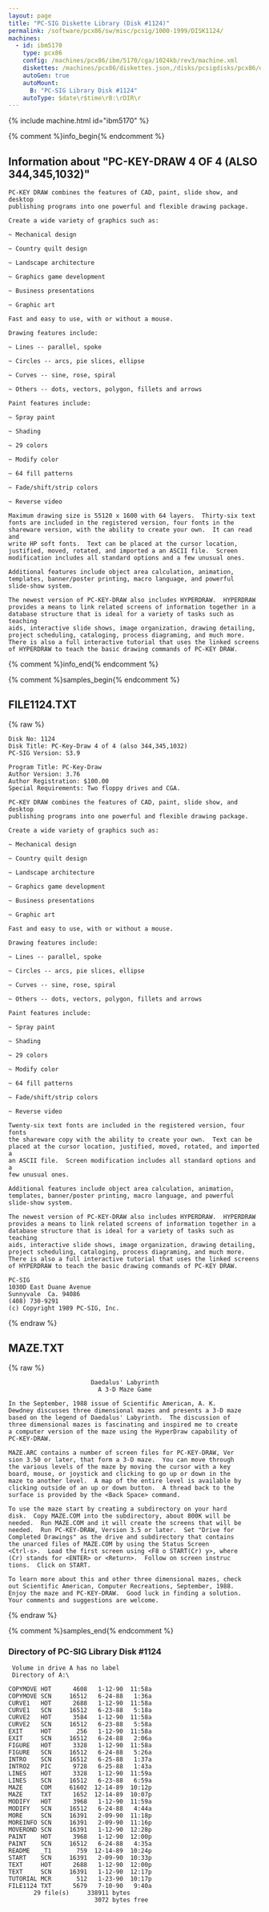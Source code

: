 ```yaml
---
layout: page
title: "PC-SIG Diskette Library (Disk #1124)"
permalink: /software/pcx86/sw/misc/pcsig/1000-1999/DISK1124/
machines:
  - id: ibm5170
    type: pcx86
    config: /machines/pcx86/ibm/5170/cga/1024kb/rev3/machine.xml
    diskettes: /machines/pcx86/diskettes.json,/disks/pcsigdisks/pcx86/diskettes.json
    autoGen: true
    autoMount:
      B: "PC-SIG Library Disk #1124"
    autoType: $date\r$time\rB:\rDIR\r
---
```


{% include machine.html id="ibm5170" %}

{% comment %}info_begin{% endcomment %}

## Information about "PC-KEY-DRAW 4 OF 4 (ALSO 344,345,1032)"

    PC-KEY DRAW combines the features of CAD, paint, slide show, and desktop
    publishing programs into one powerful and flexible drawing package.
    
    Create a wide variety of graphics such as:
    
    ~ Mechanical design
    
    ~ Country quilt design
    
    ~ Landscape architecture
    
    ~ Graphics game development
    
    ~ Business presentations
    
    ~ Graphic art
    
    Fast and easy to use, with or without a mouse.
    
    Drawing features include:
    
    ~ Lines -- parallel, spoke
    
    ~ Circles -- arcs, pie slices, ellipse
    
    ~ Curves -- sine, rose, spiral
    
    ~ Others -- dots, vectors, polygon, fillets and arrows
    
    Paint features include:
    
    ~ Spray paint
    
    ~ Shading
    
    ~ 29 colors
    
    ~ Modify color
    
    ~ 64 fill patterns
    
    ~ Fade/shift/strip colors
    
    ~ Reverse video
    
    Maximum drawing size is 55120 x 1600 with 64 layers.  Thirty-six text
    fonts are included in the registered version, four fonts in the
    shareware version, with the ability to create your own.  It can read and
    write HP soft fonts.  Text can be placed at the cursor location,
    justified, moved, rotated, and imported a an ASCII file.  Screen
    modification includes all standard options and a few unusual ones.
    
    Additional features include object area calculation, animation,
    templates, banner/poster printing, macro language, and powerful
    slide-show system.
    
    The newest version of PC-KEY-DRAW also includes HYPERDRAW.  HYPERDRAW
    provides a means to link related screens of information together in a
    database structure that is ideal for a variety of tasks such as teaching
    aids, interactive slide shows, image organization, drawing detailing,
    project scheduling, cataloging, process diagraming, and much more.
    There is also a full interactive tutorial that uses the linked screens
    of HYPERDRAW to teach the basic drawing commands of PC-KEY DRAW.
{% comment %}info_end{% endcomment %}

{% comment %}samples_begin{% endcomment %}

## FILE1124.TXT

{% raw %}
```
Disk No: 1124                                                           
Disk Title: PC-Key-Draw 4 of 4 (also 344,345,1032)  
PC-SIG Version: S3.9                                                    
                                                                        
Program Title: PC-Key-Draw                                              
Author Version: 3.76                                                    
Author Registration: $100.00                                            
Special Requirements: Two floppy drives and CGA.                        
                                                                        
PC-KEY DRAW combines the features of CAD, paint, slide show, and desktop
publishing programs into one powerful and flexible drawing package.     
                                                                        
Create a wide variety of graphics such as:                              
                                                                        
~ Mechanical design                                                     
                                                                        
~ Country quilt design                                                  
                                                                        
~ Landscape architecture                                                
                                                                        
~ Graphics game development                                             
                                                                        
~ Business presentations                                                
                                                                        
~ Graphic art                                                           
                                                                        
Fast and easy to use, with or without a mouse.                          
                                                                        
Drawing features include:                                               
                                                                        
~ Lines -- parallel, spoke                                              
                                                                        
~ Circles -- arcs, pie slices, ellipse                                  
                                                                        
~ Curves -- sine, rose, spiral                                          
                                                                        
~ Others -- dots, vectors, polygon, fillets and arrows                  
                                                                        
Paint features include:                                                 
                                                                        
~ Spray paint                                                           
                                                                        
~ Shading                                                               
                                                                        
~ 29 colors                                                             
                                                                        
~ Modify color                                                          
                                                                        
~ 64 fill patterns                                                      
                                                                        
~ Fade/shift/strip colors                                               
                                                                        
~ Reverse video                                                         
                                                                        
Twenty-six text fonts are included in the registered version, four fonts
the shareware copy with the ability to create your own.  Text can be    
placed at the cursor location, justified, moved, rotated, and imported a
an ASCII file.  Screen modification includes all standard options and a 
few unusual ones.                                                       
                                                                        
Additional features include object area calculation, animation,         
templates, banner/poster printing, macro language, and powerful         
slide-show system.                                                      
                                                                        
The newest version of PC-KEY-DRAW also includes HYPERDRAW.  HYPERDRAW   
provides a means to link related screens of information together in a   
database structure that is ideal for a variety of tasks such as teaching
aids, interactive slide shows, image organization, drawing detailing,   
project scheduling, cataloging, process diagraming, and much more.      
There is also a full interactive tutorial that uses the linked screens  
of HYPERDRAW to teach the basic drawing commands of PC-KEY DRAW.        
                                                                        
PC-SIG                                                                  
1030D East Duane Avenue                                                 
Sunnyvale  Ca. 94086                                                    
(408) 730-9291                                                          
(c) Copyright 1989 PC-SIG, Inc.                                         
```
{% endraw %}

## MAZE.TXT

{% raw %}
```
                       Daedalus' Labyrinth
                         A 3-D Maze Game

In the September, 1988 issue of Scientific American, A. K.
Dewdney discusses three dimensional mazes and presents a 3-D maze
based on the legend of Daedalus' Labyrinth.  The discussion of
three dimensional mazes is fascinating and inspired me to create
a computer version of the maze using the HyperDraw capability of
PC-KEY-DRAW.

MAZE.ARC contains a number of screen files for PC-KEY-DRAW, Ver
sion 3.50 or later, that form a 3-D maze.  You can move through
the various levels of the maze by moving the cursor with a key
board, mouse, or joystick and clicking to go up or down in the
maze to another level.  A map of the entire level is available by
clicking outside of an up or down button.  A thread back to the
surface is provided by the <Back Space> command.

To use the maze start by creating a subdirectory on your hard
disk.  Copy MAZE.COM into the subdirectory, about 800K will be
needed.  Run MAZE.COM and it will create the screens that will be
needed.  Run PC-KEY-DRAW, Version 3.5 or later.  Set "Drive for
Completed Drawings" as the drive and subdirectory that contains
the unarced files of MAZE.COM by using the Status Screen
<Ctrl-s>.  Load the first screen using <F8 o START(Cr) y>, where
(Cr) stands for <ENTER> or <Return>.  Follow on screen instruc
tions.  Click on START.

To learn more about this and other three dimensional mazes, check
out Scientific American, Computer Recreations, September, 1988.
Enjoy the maze and PC-KEY-DRAW.  Good luck in finding a solution.
Your comments and suggestions are welcome.
```
{% endraw %}

{% comment %}samples_end{% endcomment %}

### Directory of PC-SIG Library Disk #1124

     Volume in drive A has no label
     Directory of A:\

    COPYMOVE HOT      4608   1-12-90  11:58a
    COPYMOVE SCN     16512   6-24-88   1:36a
    CURVE1   HOT      2688   1-12-90  11:58a
    CURVE1   SCN     16512   6-23-88   5:18a
    CURVE2   HOT      3584   1-12-90  11:58a
    CURVE2   SCN     16512   6-23-88   5:58a
    EXIT     HOT       256   1-12-90  11:58a
    EXIT     SCN     16512   6-24-88   2:06a
    FIGURE   HOT      3328   1-12-90  11:58a
    FIGURE   SCN     16512   6-24-88   5:26a
    INTRO    SCN     16512   6-25-88   1:37a
    INTRO2   PIC      9728   6-25-88   1:43a
    LINES    HOT      3328   1-12-90  11:59a
    LINES    SCN     16512   6-23-88   6:59a
    MAZE     COM     61602  12-14-89  10:12p
    MAZE     TXT      1652  12-14-89  10:07p
    MODIFY   HOT      3968   1-12-90  11:59a
    MODIFY   SCN     16512   6-24-88   4:44a
    MORE     SCN     16391   2-09-90  11:18p
    MOREINFO SCN     16391   2-09-90  11:16p
    MOVEROND SCN     16391   1-12-90  12:28p
    PAINT    HOT      3968   1-12-90  12:00p
    PAINT    SCN     16512   6-24-88   4:35a
    README   _T1       759  12-14-89  10:24p
    START    SCN     16391   2-09-90  10:33p
    TEXT     HOT      2688   1-12-90  12:00p
    TEXT     SCN     16391   1-12-90  12:17p
    TUTORIAL MCR       512   1-23-90  10:17p
    FILE1124 TXT      5679   7-10-90   9:40a
           29 file(s)     338911 bytes
                            3072 bytes free
